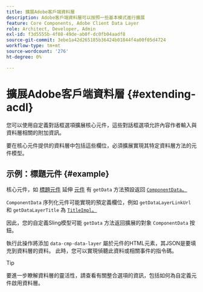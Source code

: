```yaml
---
title: 擴展Adobe客戶端資料層
description: Adobe客戶端資料層可以按照一些基本模式進行擴展
feature: Core Components, Adobe Client Data Layer
role: Architect, Developer, Admin
exl-id: f3d5555b-4f08-49de-ab0f-dc0fb04aadf8
source-git-commit: 3ebe1a42d265185b36424b01844f4a00f05d4724
workflow-type: tm+mt
source-wordcount: '276'
ht-degree: 0%

---
```


# 擴展Adobe客戶端資料層 {#extending-acdl}

您可以使用自定義對話框選項擴展核心元件，這些對話框選項允許內容作者輸入與資料層相關的附加資訊。

要在核心元件提供的資料層中包括這些欄位，必須擴展實現其特定資料層方法的元件模型。

## 示例：標題元件 {#example}

核心元件，如 [標題元件](https://github.com/adobe/aem-core-wcm-components/blob/master/bundles/core/src/main/java/com/adobe/cq/wcm/core/components/models/Title.java) 延伸 [元件](https://github.com/adobe/aem-core-wcm-components/blob/master/bundles/core/src/main/java/com/adobe/cq/wcm/core/components/models/Title.java) 有 `getData` 方法預設返回 [`ComponentData`。](https://github.com/adobe/aem-core-wcm-components/blob/master/bundles/core/src/main/java/com/adobe/cq/wcm/core/components/models/datalayer/ComponentData.java)

`ComponentData` 序列化元件可能實現的預定義欄位，例如 `getDataLayerLinkUrl` 和 `getDataLayerTitle` 為 [`TitleImpl`。](https://github.com/adobe/aem-core-wcm-components/blob/master/bundles/core/src/main/java/com/adobe/cq/wcm/core/components/internal/models/v1/TitleImpl.java)

因此，您的自定義Sling模型可能 `getData` 方法返回擴展的對象 `ComponentData` 按鈕。

執行此操作將添加 `data-cmp-data-layer` 屬於元件的HTML元素，其JSON是要填充到資料層的資料。 此時，您可以實現偵聽此資料或相關事件的指令碼。

>[!TIP]
>
>要進一步瞭解資料層的靈活性，請查看有關整合選項的資訊，包括如何為自定義元件啟用資料層。
